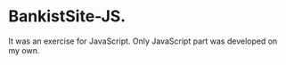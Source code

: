 # BankistSite-JS. 
It was an exercise for JavaScript. Only JavaScript part was developed on my own.
